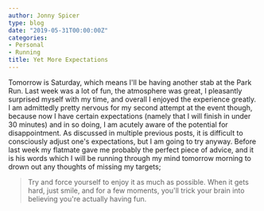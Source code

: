 ```yaml
---
author: Jonny Spicer
type: blog
date: "2019-05-31T00:00:00Z"
categories:
- Personal
- Running
title: Yet More Expectations
---
```

Tomorrow is Saturday, which means I'll be having another stab at the Park Run. Last week was a lot of fun, the
atmosphere was great, I pleasantly surprised myself with my time, and overall I enjoyed the experience greatly.
I am admittedly pretty nervous for my second attempt at the event though, because now I have certain expectations
(namely that I will finish in under 30 minutes) and in so doing, I am acutely aware of the potential for disappointment.
As discussed in multiple previous posts, it is difficult to consciously adjust one's expectations, but I am going to
try anyway. Before last week my flatmate gave me probably the perfect piece of advice, and it is his words which I will
be running through my mind tomorrow morning to drown out any thoughts of missing my targets;

>Try and force yourself to enjoy it as much as possible. When it gets hard, just smile, and for a few moments, you'll trick
>your brain into believing you're actually having fun.
